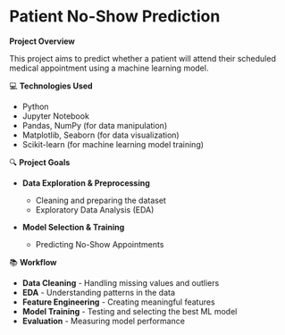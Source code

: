 # Patient No-Show Prediction

 **Project Overview**

This project aims to predict whether a patient will attend their scheduled medical appointment using a machine learning model.

💻 **Technologies Used**

- Python 
- Jupyter Notebook
- Pandas, NumPy (for data manipulation)
- Matplotlib, Seaborn (for data visualization)
- Scikit-learn (for machine learning model training)

🔍 **Project Goals**

- **Data Exploration & Preprocessing**
  - Cleaning and preparing the dataset
  - Exploratory Data Analysis (EDA)
  
- **Model Selection & Training**
  - Predicting No-Show Appointments

📚 **Workflow**

- **Data Cleaning** - Handling missing values and outliers
- **EDA** - Understanding patterns in the data
- **Feature Engineering** - Creating meaningful features
- **Model Training** - Testing and selecting the best ML model
- **Evaluation** - Measuring model performance
